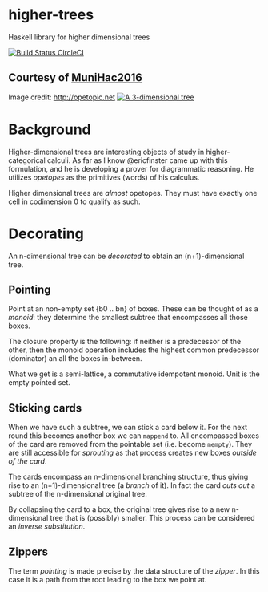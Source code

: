 # higher-trees
Haskell library for higher dimensional trees

[![Build Status CircleCI](https://circleci.com/gh/ggreif/higher-trees.svg?&style=shield)](https://circleci.com/gh/ggreif/higher-trees)

## Courtesy of [MuniHac2016](http://munihac.de/)

Image credit: http://opetopic.net
[![A 3-dimensional tree](http://opetopic.net/assets/svgs/3dboxtree.svg)](http://opetopic.net)

# Background

Higher-dimensional trees are interesting objects of study in
higher-categorical calculi. As far as I know @ericfinster came up with
this formulation, and he is developing a prover for diagrammatic
reasoning. He utilizes *opetopes* as the primitives (words) of his
calculus.

Higher dimensional trees are *almost* opetopes. They must have exactly
one cell in codimension 0 to qualify as such.

# Decorating

An n-dimensional tree can be *decorated* to obtain an
(n+1)-dimensional tree.

## Pointing

Point at an non-empty set {b0 .. bn} of boxes. These can be thought of
as a *monoid*: they determine the smallest subtree that encompasses
all those boxes.

The closure property is the following: if neither is
a predecessor of the other, then the monoid operation includes the
highest common predecessor (dominator) an all the boxes in-between.

What we get is a semi-lattice, a commutative idempotent monoid. Unit
is the empty pointed set.

## Sticking cards

When we have such a subtree, we can stick a card below it. For the
next round this becomes another box we can `mappend` to. All
encompassed boxes of the card are removed from the pointable set
(i.e. become `mempty`). They are still accessible for *sprouting* as
that process creates new boxes *outside of the card*.

The cards encompass an n-dimensional branching structure, thus giving
rise to an (n+1)-dimensional tree (a *branch* of it). In fact the card
*cuts out* a subtree of the n-dimensional original tree.

By collapsing the card to a box, the original tree gives rise to a new
n-dimensional tree that is (possibly) smaller. This process can be
considered an *inverse substitution*.

## Zippers

The term *pointing* is made precise by the data structure of the
*zipper*. In this case it is a path from the root leading to the box
we point at.
